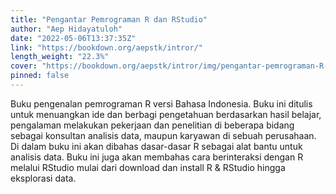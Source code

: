 ```yaml
---
title: "Pengantar Pemrograman R dan RStudio"
author: "Aep Hidayatuloh"
date: "2022-05-06T13:37:35Z"
link: "https://bookdown.org/aepstk/intror/"
length_weight: "22.3%"
cover: "https://bookdown.org/aepstk/intror/img/pengantar-pemrograman-R-eagle.png"
pinned: false
---
```


Buku pengenalan pemrograman R versi Bahasa Indonesia. Buku ini ditulis untuk menuangkan ide dan berbagi pengetahuan berdasarkan hasil belajar, pengalaman melakukan pekerjaan dan penelitian di beberapa bidang sebagai konsultan analisis data, maupun karyawan di sebuah perusahaan. Di dalam buku ini akan dibahas dasar-dasar R sebagai alat bantu untuk analisis data. Buku ini juga akan membahas cara berinteraksi dengan R melalui RStudio mulai dari download dan install R & RStudio hingga eksplorasi data.
